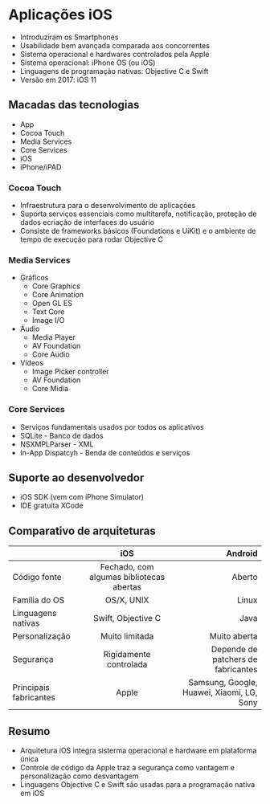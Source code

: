 # Aplicações iOS

- Introduziram os Smartphones
- Usabilidade bem avançada comparada aos concorrentes
- Sistema operacional e hardwares controlados pela Apple
- Sistema operacional: iPhone OS (ou iOS)
- Linguagens de programação nativas: Objective C e Swift
- Versão em 2017: iOS 11

## Macadas das tecnologias

- App
- Cocoa Touch
- Media Services
- Core Services
- iOS
- iPhone/iPAD

### Cocoa Touch

- Infraestrutura para o desenvolvimento de aplicações
- Suporta serviços essenciais como multitarefa, notificação, proteção de dados ecriação de interfaces do usuário
- Consiste de frameworks básicos (Foundations e UiKit) e o ambiente de tempo de execução para rodar Objective C

### Media Services

- Gráficos
  - Core Graphics
  - Core Animation
  - Open GL ES
  - Text Core
  - Image I/O
- Áudio
  - Media Player
  - AV Foundation
  - Core Audio
- Vídeos
  - Image Picker controller
  - AV Foundation
  - Core Midia
  
### Core Services

- Serviços fundamentais usados por todos os aplicativos
- SQLite - Banco de dados
- NSXMPLParser - XML
- In-App Dispatcyh - Benda de conteúdos e serviços


## Suporte ao desenvolvedor

- iOS SDK (vem com iPhone Simulator)
- IDE gratuita XCode

## Comparativo de arquiteturas

|          |      iOS      |      Android     |
|----------|:-------------:|-----------------:|
| Código fonte | Fechado, com algumas bibliotecas abertas | Aberto |
| Família do OS | OS/X, UNIX | Linux |
| Linguagens nativas | Swift, Objective C | Java |
| Personalização | Muito limitada | Muito aberta |
| Segurança | Rigidamente controlada | Depende de patchers de fabricantes |
| Principais fabricantes | Apple | Samsung, Google, Huawei, Xiaomi, LG, Sony |

## Resumo

- Arquitetura iOS integra sisterma operacional e hardware em plataforma única
- Controle de código da Apple traz a segurança como vantagem e personalização como desvantagem
- Linguagens Objective C e Swift são usadas para a programação nativa em iOS